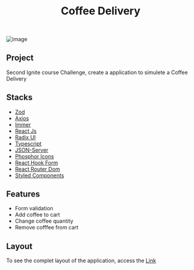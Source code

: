 <h1 align="center">Coffee Delivery</h1>
<br/>

![image](https://user-images.githubusercontent.com/53982668/215172405-00377582-89d0-4a21-8859-0ee1d32a0f97.png)


<h2>Project</h2>
<p>Second Ignite course Challenge, create a application to simulete a Coffee Delivery</p>

<h2>Stacks</h2>
<ul>
  <li><a href="https://github.com/colinhacks/zod">Zod</a></li>
  <li><a href="https://axios-http.com/ptbr/docs/intro">Axios</a></li>
  <li><a href="https://github.com/immerjs/immer">Immer</a></li>
  <li><a href="https://pt-br.reactjs.org/">React Js</a></li>
  <li><a href="https://www.radix-ui.com/">Radix UI</a></li>
  <li><a href="https://www.typescriptlang.org/">Typescript</a></li>
  <li><a href="https://www.npmjs.com/package/json-server">JSON-Server</a></li>
  <li><a href="https://phosphoricons.com/">Phosphor Icons</a></li>
  <li><a href="https://react-hook-form.com/">React Hook Form</a></li>
  <li><a href="https://reactrouter.com/en/main">React Router Dom</a></li>
  <li><a href="https://styled-components.com/">Styled Components</a></li>
</ul>

<h2>Features</h2>
<ul>
  <li>Form validation</li>
  <li>Add coffee to cart</li>
  <li>Change coffee quantity</li>
  <li>Remove cofffee from cart</li>
</ul>

<h2>Layout</h2>
<p>To see the complet layout of the application, access the <a href="https://www.figma.com/file/UN6sV48M1v54rlxEK4H5Nx/Coffee-Delivery-(Copy)?node-id=0%3A1&t=pvtPlSytWCTU3Djc-0">Link</a></p>
